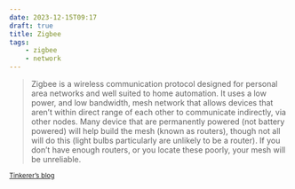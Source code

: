 ```yaml
---
date: 2023-12-15T09:17
draft: true
title: Zigbee
tags:
    - zigbee
    - network
---
```

> Zigbee is a wireless communication protocol designed for personal area networks and well suited to home automation. It uses a low power, and low bandwidth, mesh network that allows devices that aren’t within direct range of each other to communicate indirectly, via other nodes. Many device that are permanently powered (not battery powered) will help build the mesh (known as routers), though not all will do this (light bulbs particularly are unlikely to be a router). If you don’t have enough routers, or you locate these poorly, your mesh will be unreliable.

<small>[Tinkerer’s blog](https://blog.ceard.tech/2019/11/zigbee-and-home-assistant)</small>